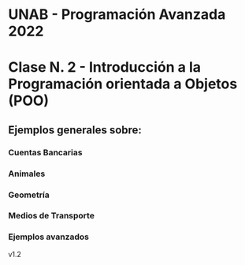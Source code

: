 # UNAB - Programación Avanzada 2022

# Clase N. 2 - Introducción a la Programación orientada a Objetos (POO)

## Ejemplos generales sobre:

### Cuentas Bancarias
### Animales
### Geometría
### Medios de Transporte
### Ejemplos avanzados

v1.2
